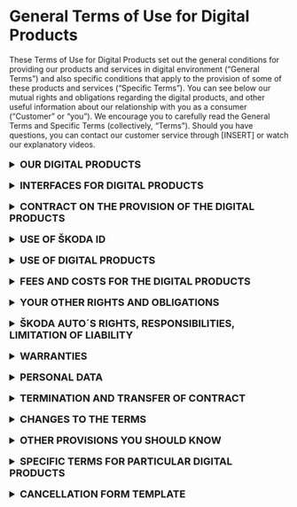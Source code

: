 <h1>General Terms of Use for Digital Products</h1>
	
<div>These Terms of Use for Digital Products set out the general conditions for providing our products and services in digital environment (“General Terms”) and also specific conditions that apply to the provision of some of these products and services (“Specific Terms”). You can see below our mutual rights and obligations regarding the digital products, and other useful information about our relationship with you as a consumer (“Customer” or “you”). We encourage you to carefully read the General Terms and Specific Terms (collectively, “Terms”). Should you have questions, you can contact our customer service through [INSERT] or watch our explanatory videos.</div>
<br>

<details><summary style="font-size: 18px; font-weight: bold">OUR DIGITAL PRODUCTS</summary>
<p style="margin-left: 3vw"> We provide you with products and services in the digital environment. To make these Terms easier to understand, we will use the term “digital products” in this text for our following digital products and services:</p>  
<ul style="margin-left: 5vw"> 
   <li>your digital ŠKODA ID account,</li>
   <li>ŠKODA Digital Connectivity Services (including Smartlink and Car Feedback),</li>
   <li>car configurator on ŠKODA AUTO website.</li>
   <li>[INSERT]</li>
</ul>
<p style="margin-left: 3vw"> Detailed description and specification of the digital products is provided in the section SPECIFIC TERMS FOR PARTICULAR DIGITAL PRODUCTS and also on the website, application or infotainment.
</p>
</details>
<br>
<details><summary style="font-size: 18px; font-weight: bold">INTERFACES FOR DIGITAL PRODUCTS</summary>
<p style="margin-left: 3vw">You can access the digital products through multiple interfaces:</p>
<ul style="margin-left: 5vw">
   <li>internet portals, websites and webpages,</li>
   <li>mobile applications,</li>
   <li>car infotainment systems.</li>
</ul>
<p style="margin-left: 3vw"> For simplicity, we will use the term “interface” in these Terms for all of these interfaces. </p>

<p style="margin-left: 3vw">Whatever interface you choose to use the digital products, the Terms apply to all interfaces, and therefore, you must comply with them. However, the scope of the digital products may differ based on the type of interface, type of your vehicle and the country concerned.</p>

</details>
<br>
<details><summary style="font-size: 18px; font-weight: bold">CONTRACT ON THE PROVISION OF THE DIGITAL PRODUCTS</summary>
<p style="margin-left: 3vw">When accessing digital products, you enter into a contract concluded between you and our company ŠKODA AUTO a.s., ID number 00177041, with its registered seat at tř. Václava Klementa, Mladá Boleslav II, 293 01 Mladá Boleslav, registered in the commercial register maintained by the Municipal Court in Prague, section B, insert 332 (“ŠKODA AUTO” or “us”).  </p>

<p style="margin-left: 3vw">You enter into a contract with ŠKODA AUTO under these Terms. The contract is concluded at the moment you register for your ŠKODA ID.  </p>

<p style="margin-left: 3vw">At the moment you sign up for the digital product, Specific terms related to such digital product provided in the section SPECIFIC TERMS FOR PARTICULAR DIGITAL PRODUCTS also apply.  </p>

<p style="margin-left: 3vw">Note that there may be other instructions you are obliged to follow provided through the interface.  </p>
</details>
<br>



<details><summary style="font-size: 18px; font-weight: bold">USE OF ŠKODA ID</summary>

<p style="margin-left: 3vw">To use the digital products, you need the ŠKODA ID that is your single sign-on identity in the digital world of ŠKODA AUTO. Therefore, you don’t need to register again for each digital product.   </p>

<p style="margin-left: 3vw">The use of the ŠKODA ID is, and will remain, free of charge for you at all times.   </p>

<details> <summary style="margin-left:3vw; font-weight: bold" id="access">How to register for ŠKODA ID?</summary>

<div style="margin-left: 4.5vw">To get your ŠKODA ID, you need a valid email address or – as soon as this registering function is available – optionally a valid mobile telephone number as a username and, where necessary, a password you have created ("login data").</div><br>

<div style="margin-left: 4.5vw">Optionally, you can store further data, e.g., your address or profile picture, in your ŠKODA ID at the time of registration. Storing this data enables other digital products used by you to access this data without you having to enter it again, provided you agree to such use by the respective digital product in each individual case.</div><br>

<div style="margin-left: 4.5vw">All the information needed to use your ŠKODA ID, e.g., how to activate your ŠKODA ID or how to reset your password, will be sent to the email address or telephone number provided by you. At any time, you have the possibility to set another valid email address or telephone number as a username or to change your password via the settings in your ŠKODA ID.</div>
</details>
<br>

<details> <summary style="margin-left:3vw; font-weight: bold" id="access">How to use ŠKODA ID?</summary>

<div style="margin-left: 4.5vw"> As the ŠKODA ID is provided free of charge, you can start using this digital product as soon as your ŠKODA ID registration is complete. This gives you access to your user account, where you can sign up for the digital products. </div><br>

<div style="margin-left: 4.5vw"> You can start using your ŠKODA ID to sign on to digital products. You also have the option to view and remove the link to the digital products connected to your ŠKODA ID. If you remove a link between a digital product and the ŠKODA ID, you can no longer sign onto this digital product with the ŠKODA ID. If you want to use the digital product after you have removed the link, but continue to use your ŠKODA ID, you must sign onto this digital product again with your ŠKODA ID. </div><br>

<div style="margin-left: 4.5vw"> You also have the option to create a new ŠKODA ID to sign into this digital product. Please note: If your ŠKODA ID is used to fulfil existing contractual obligations towards you (e.g., in the case of prepaid services), when disconnecting the digital service, the registration of a new ŠKODA ID is required to continue using such digital product. </div>
</details>
<br>

<details> <summary style="margin-left:3vw; font-weight: bold" id="access"> Is it possible to edit or delete your ŠKODA ID? </summary>

<div style="margin-left: 4.5vw"> You can view, edit and delete the data you have entered at any time via the settings in your ŠKODA ID account. </div><br>

<div style="margin-left: 4.5vw"> You can also delete your ŠKODA ID entirely. As soon as you have deleted your ŠKODA ID, you can no longer use it to sign onto the digital products connected with this ŠKODA ID. If your ŠKODA ID is used for the fulfilment of existing contractual obligations by you (e.g., for payable services), prior cancellation of the digital product, or the registration of a new ŠKODA ID in order to continue to use the digital product, is necessary. In the case of cancellation of the digital product, the deletion of your ŠKODA ID can only be carried out after the end of the duration of the contract for this digital product (if using several digital products, only after the expiry of the longest contract). </div>
</details>
<br>

<details> <summary style="margin-left:3vw; font-weight: bold" id="access"> How to secure your ŠKODA ID? </summary>

<div style="margin-left: 4.5vw"> It is your responsibility to protect your login data for ŠKODA ID from unauthorized access. In particular, the password must be treated with strict confidentiality. We have introduced several requirements for the complexity of your password so that it cannot be easily guessed by third parties. Therefore, first names or surnames and birthdays, in addition to family names, are particularly unsuitable as passwords. The same applies to simplistic numeral combinations (e.g., 12345). </div><br>

<div style="margin-left: 4.5vw"> When using your ŠKODA ID, we strongly recommend that you take the available measures (e.g., device password, graphic pattern etc.) to protect the affected end devices against misuse by unauthorized third parties. </div><br>

<div style="margin-left: 4.5vw"> If the password is disclosed to an unauthorized third party, you must change the password immediately or, if you can no longer log into your ŠKODA ID, you must contact ŠKODA AUTO’s customer service immediately. You are solely responsible for any damage caused to ŠKODA AUTO or third parties as a result of the loss or transfer of login data.</div>
</details>
<br>

<details> <summary style="margin-left:3vw; font-weight: bold" id="access"> Are there any restrictions and obligations when using ŠKODA ID? </summary>

<div style="margin-left: 4.5vw"> You must be at least 16 years of age to use ŠKODA ID. </div><br>

<div style="margin-left: 4.5vw"> ŠKODA ID is non-transferable and you are not entitled to transfer you ŠKODA ID to another person without ŠKODA AUTO’s permission. </div><br>

<div style="margin-left: 4.5vw"> Note that you are subject to certain restrictions and obligations when using ŠKODA ID. See section YOUR RIGHTS AND OBLIGATIONS in these Terms. </div>
</details>
</details>
<br>



<details><summary style="font-size: 18px; font-weight: bold">USE OF DIGITAL PRODUCTS</summary>

<p style="margin-left: 3vw; font-style: italic; font-weight: bold"> How to sign up for the digital products? </p>

<p style="margin-left: 3vw"> You can sing up for the digital products only with your ŠKODA ID. </p>

<p style="margin-left: 3vw; font-style:italic; font-weight: bold"> When can you start using other digital products? </p>

<p style="margin-left: 3vw"> You can start using the digital products that are free of charge as soon as you sign up for the digital product. Other digital products and its functionalities that are chargeable can be used as soon as the relevant fee has been paid in accordance with the Specific Terms. </p>

<p style="margin-left: 3vw; font-style:italic; font-weight: bold"> Are there any restrictions and obligations when using the digital products? </p>

<p style="margin-left: 3vw"> Note that you are subject to certain restrictions and obligations when using the digital product. See section YOUR RIGHTS AND OBLIGATIONS in these Terms. </p>

<p style="margin-left: 3vw"> Some digital products may be subject to Specific Terms related to such digital product provided in the section SPECIFIC TERMS FOR PARTICULAR DIGITAL PRODUCTS. </p>
</details>
<br>



<details><summary style="font-size: 18px; font-weight: bold">FEES AND COSTS FOR THE DIGITAL PRODUCTS</summary>

<p style="margin-left: 3vw; font-style: italic; font-weight: bold"> Are there any fees or costs for the digital products? </p>

<p style="margin-left: 3vw"> The current fees, including all taxes and other costs, for the digital products are available to you through the interface. </p>

<p style="margin-left: 3vw"> ŠKODA AUTO may provide you with a price reduction (discount or a special offer) for the digital product. Specific rules and conditions for applying and using such a price reduction will be set out in the specific offer. </p>

<p style="margin-left: 3vw; font-style: italic; font-weight: bold"> How do you pay for the digital products? </p>

<p style="margin-left: 3vw">You can pay the fees for our digital products through your ŠKODA ID (details about each payment method are available through the interface). The invoice for the digital products will be send to your email. </p>
<p style="margin-left: 3vw">In case you choose the option to be charged periodically, we will charge you on-going fees automatically on a regular basis until you cancel in your ŠKODA ID. Before signing up for the digital product we inform you of the ongoing fees, billing frequency and how to cancel ongoing fees. We email you before each payment is due. </p>
<p style="margin-left: 3vw">In case we cannot charge you the ongoing fees, we are entitled to stop providing you with the respective digital product. Before we do so, we will inform you that the payment is due and the payment hasn’t been successful. </p>
</details>
<br>




<details><summary style="font-size: 18px; font-weight: bold">YOUR OTHER RIGHTS AND OBLIGATIONS</summary>

<p style="margin-left: 3vw; font-style: italic; font-weight: bold">What rights do you have when using the digital products? </p>
<p style="margin-left: 3vw"> You are granted a free, non-exclusive, non-transferable, and non-sublicensable right to use the digital products in their current version in accordance with the provisions of these Terms. </p>
<p style="margin-left: 3vw; font-style: italic; font-weight: bold">What obligations do you have when using the digital products? </p>
<p style="margin-left: 3vw"> You undertake to ensure that the use the digital products does not violate the provisions of these Terms, legal requirements, third party rights or moral standards. This also applies if you grant third parties an access to the digital services. </p>
<p style="margin-left: 3vw"> When using the digital products, copyright, name and trademark rights as well as our other rights of and other third parties’ rights (in particular personal rights) must be observed. You are prohibited from using the interface in violation of these Terms. You must refrain from any misuse of the interface; in particular, you may not integrate parts of the application, website or infotainment in other interfaces, whether private or commercial, or distribute them commercially. </p>
<p style="margin-left: 3vw"> You may use the digital products while only if it will not distract you from what is happening on the road and legal requirements for road traffic are observed. You are aware that while using the digital products you are always obliged to pay attention to driving and bears full responsibility for traffic safety. </p>
<p style="margin-left: 3vw"> If a third party (e.g., your family member or your employee) has access to the interface, you must take suitable measures (e.g. obtain the third party's consent) to ensure that the access to the digital products does not infringe any third party rights. Note that you may get access to information about the third party’s activity and therefore (indirectly) about their personal data (user conduct, last parking position, etc.). </p>
<p style="margin-left: 3vw; font-style: italic; font-weight: bold">What are the consequences if you violate the Terms? </p>
<p style="margin-left: 3vw"> If you violate any of the obligations in these Terms or applicable law, you shall be liable for the reimbursement of all damage suffered by us, and you undertake to release us from any claims of third parties arising from such violations. We can also limit or restrict your access to the digital products in that case. </p>
</details>
<br>





<details><summary style="font-size: 18px; font-weight: bold">ŠKODA AUTO´S RIGHTS, RESPONSIBILITIES, LIMITATION OF LIABILITY</summary>

<p style="margin-left: 3vw; font-style: italic; font-weight: bold">What rights do we have when providing the digital products? </p>
<p style="margin-left: 3vw">Since we are continually refining the digital services, the content and scope of digital product, functions and availability may change in the future to provide you with the best user experience and comfort when using our digital products. Functionalities may be either extended or restricted. You are not entitled to retain a specific scope of function. </p>
<p style="margin-left: 3vw">We also reserve the right to pilot for a limited period of time and/or for specific market(s) and/or for a specific group of customers new features, functions, interfaces or products ("beta testing") related to services without any notice. </p>
<p style="margin-left: 3vw; font-style: italic; font-weight: bold">What are our responsibilities? </p>
<p style="margin-left: 3vw">We are not responsible for: </p>
<ul style="margin-left: 5vw">a)	ensuring that the data, content and information provided by third parties for the digital products are up to date, correct, complete and/or of good quality. We will not check or modify such data, content and information.</ul>
<ul style="margin-left: 5vw">b)	any damage incurred if you have selected an unsuitable password or have not kept the password safe in violation of the Terms, or any damage or losses caused by a third party to whom you have granted access to the digital products.</ul>
<ul style="margin-left: 5vw">c)	any damage incurred as a result of improper or incorrect use of the digital products. This applies particularly if you are driving and are distracted from the traffic situation while driving as a result of using the digital services and this leads to an accident.</ul>
<ul style="margin-left: 5vw">d)	any damage incurred because the display of warnings and error messages in the "Vehicle Health Report" differ from the actual display in the vehicle.</ul>
<p style="margin-left: 3vw; font-style: italic; font-weight: bold">Is our liability for damages limited? </p>
<p style="margin-left: 3vw">Even though we both are obliged to prevent damage caused to the other party, such damage may occur. In this case, note that there are certain situations where we cannot be liable for damages caused to you. </p>
<p style="margin-left: 3vw">We are liable according to legal requirements for damage to life, body or health, which results from a culpable breach of obligation on our part. We are also liable for intent and gross negligence in accordance with the digital product liability legislation and for warranties or assurances expressly granted by us. </p>
<p style="margin-left: 3vw">We may otherwise be held liable for simple negligence only in relation to paid digital products and only in the event of a violation of essential contractual obligations, i.e., such obligations whose fulfilment is essential for the due and proper fulfilment of the contract of use, and upon which the user may reasonably rely. In these cases, claims for compensation will be limited in sum to providing compensation for foreseeable, direct damages that typically arise due to the nature of the contract. We do not assume liability for incidental damages (including loss of profit). </p>
<p style="margin-left: 3vw">Furthermore, we are liable in accordance with the following provisions: </p>
<ul style="margin-left: 5vw">a)	If legal requirements call for us to pay for damages caused as a result of slight negligence, we will only be liable to a limited extent: it shall only be liable if it has breached one of its essential contractual obligations. This liability shall also be limited to damages which are foreseeable and typical at the time the contract is concluded.</ul>
<ul style="margin-left: 5vw">b)	Independent of culpability on the part of ŠKODA AUTO, possible liability due to fraudulent concealment of a fault, due to the assumption of a warranty or in accordance with product liability law remains unaffected. </ul>
<ul style="margin-left: 5vw">c)	Personal liability of our legal representatives, vicarious agents and employees for damage caused by them through ordinary negligence is excluded. For damage and losses caused by said persons through gross negligence, with the exception of the legal representatives and managers, the limitations of liability in this section governing such situations for ŠKODA AUTO apply.</ul>
</details>
<br>




<details><summary style="font-size: 18px; font-weight: bold">WARRANTIES</summary>

<p style="margin-left: 3vw; font-style: italic; font-weight: bold">Are there any warranties with regard to the digital products? </p>

<p style="margin-left: 3vw">We shall endeavor to operate our digital products smoothly. However, note, that we cannot guarantee fault-free operation of our digital services at all times and we give no warranty or guarantee as to the functionalities of the digital products. </p>
<p style="margin-left: 3vw">Notwithstanding the abovementioned, you have the right to claim a defective performance of the digital products or a defective invoice for the digital products. In this case, fill a claim trough the interface (website or application) or email us on [INSERT]. We shall inform you that we have received your claim. Your warranty claim shall be handled in 30 days as of the moment you fill the claim. </p>
<p style="margin-left: 3vw; font-style: italic; font-weight: bold">What rights do you have in case of a defective performance? </p>
<p style="margin-left: 3vw">In case your claim was rightful and the digital product has a defect, you have certain rights from defective performance. We can provide you a discount from the price of a defective digital product or provide you with non-defective digital product. We can also provide you with digital product free of charge for a certain period of time. In case of a material breach of a contract from our side, you can withdraw from the contract. If the invoice has a defect, we will provide you with a new invoice. </p>
</details>
<br>


<details><summary style="font-size: 18px; font-weight: bold">PERSONAL DATA</summary>
<p style="margin-left: 3vw; font-style: italic; font-weight: bold">How we use your personal data? </p>
<p style="margin-left: 3vw"> If you want to know more on how we collect and use your personal data, you can learn more in our <u>Privacy Notice</u> or <u>Privacy Policy </u> </p>
<p style="margin-left: 3vw"> You agree that ŠKODA AUTO owns all rights, in particular rights of use, to any other data, in particular technical data which either have no personal reference or which have had their personal reference removed (anonymized data). </p>
</details>
<br>


<details><summary style="font-size: 18px; font-weight: bold">TERMINATION AND TRANSFER OF CONTRACT</summary>
<p style="margin-left: 3vw; font-style: italic; font-weight: bold">Under what circumstances can you terminate the contract? </p>
<p style="margin-left: 3vw">You can delete your ŠKODA ID user account (or terminate any other digital product that is provided free of charge) and terminate the contract or the provision of each digital product at any time. Note that if ŠKODA ID, or any other free of charge digital product is connected to any other digital product that has been pre-paid for a certain period of time, the contract terminates at the moment the pre-paid period for the digital product ends. You are not entitled to any reimbursement of fees or costs associated with the digital product in case you terminate the contract according to this paragraph. </p>
<p style="margin-left: 3vw">In case of the digital products that are subject to one-time fee, we stop providing you with them once a term that the digital products have been prepaid for ends. In case of digital products that are subject to ongoing fees, we stop providing you with such digital products once you terminate the ongoing payments and the term the digital products have been prepaid for ends. </p>
<p style="margin-left: 3vw; font-style: italic; font-weight: bold">Under what circumstances can you cancel the contract? </p>
<p style="margin-left: 3vw">You have the right to cancel the contract or using of specific digital product within 14 days as soon as you sing up for the digital product that is not provided free of charge. You expressly request that we start providing this digital product before the period of 14 day expires. </p>
<p style="margin-left: 3vw">In order to exercise your right of cancellation within the cancellation period, you must send your notification prior to expiry of the cancellation period. If you want to cancel the contract, please complete the Cancellation form. </p>
<p style="margin-left: 3vw">Note that if you withdraw from the contract within 14 days, you shall pay a part of the agreed fee for the digital product proportional to the performance provided until the time of withdrawal from contract. In order to exercise your right of cancellation within the cancellation period, you must send your notification prior to expiry of the cancellation period. </p>
<p style="margin-left: 3vw">However, you are not allowed to cancel contract or the provision of specific digital product according to previous paragraph due to unavailability, inaccuracy or lack of support for services, functions, interfaces or products in beta testing. </p>
<p style="margin-left: 3vw; font-style: italic; font-weight: bold">Under what circumstances can we terminate the contract? </p>
<p style="margin-left: 3vw">We can delete your ŠKODA ID user account and terminate the contract or the provision of specific digital product at any time by declaring this to you (in writing, by email or SMS), subject to a cancellation notice period of 6 weeks. If ŠKODA ID is absolutely essential for use of another digital product, that is not free of charge, connected with it, the cancellation will become effective, at the earliest, at the time at which the obligation to provide this digital product ends, i.e., at the time your pre-paid period for such digital product ends.  </p>
<p style="margin-left: 3vw">We can also terminate the contract or the provision of specific digital product with immediate effect in case you violate the Terms or applicable law when using the digital products. Note that in this case, you are not entitled to reimbursement the digital products that have been already paid. </p>
<p style="margin-left: 3vw; font-style: italic; font-weight: bold">Under what circumstances can we transfer the contract? </p>
<p style="margin-left: 3vw">ŠKODA AUTO reserves the right to transfer the contract regarding the use of digital products (without changing the contractual provisions in any other respect) to another company within the ŠKODA AUTO. You already provide ŠKODA AUTO with you consent for this purpose. In such case, ŠKODA AUTO will notify you in writing and in good time. </p>
</details>
<br>


<details><summary style="font-size: 18px; font-weight: bold">CHANGES TO THE TERMS</summary>
<p style="margin-left: 3vw">We reserve the right to make changes to the Terms without providing reason to you and only with future effect. We will inform you about such changes after logging into your ŠKODA ID. </p>
<p style="margin-left: 3vw">In case of substantial changes to the Terms, you will be entitled to terminate the contract without providing any reason. In relation to substantial changes of Specific terms relating to specific digital product you will be entitled to terminate provision of such digital product without providing any reason. You are entitled to reimbursement of fee associated with the digital product in case you terminate the contract or the provision of specific digital product according to this paragraph and the contract or the provision of specific digital product ends before your pre-paid period for a specific digital product. In this case, we shall refund the fee in the amount corresponding to the fee for a digital product that is pre-paid but will not be provided due to the termination of the contract or the termination of the provision of the digital product. </p>
</details>
<br>




<details><summary style="font-size: 18px; font-weight: bold">OTHER PROVISIONS YOU SHOULD KNOW</summary>
<p style="margin-left: 3vw">The vehicle itself and its equipment are governed exclusively by the terms and conditions in the vehicle order (purchase, leasing or rental contract). </p>
<p style="margin-left: 3vw">If you are a consumer, ŠKODA AUTO is only able to take legal action against you before the court responsible for your domicile or normal place of residence. You are able to take legal action against ŠKODA AUTO at the court responsible for our domicile or normal place of residence and at any legally approved place of jurisdiction. </p>

<p style="margin-left: 3vw">In accordance with the provisions of Regulation (EU) No 524/2014 of the European Parliament and of the Council of 21 May 2013 ("the Regulation"), you are entitled to use the out-of-court resolution of disputes concerning contractual obligations arising from contract on the digital product concluded between the Customer resident in the EU and ŠKODA AUTO established in the EU through the intervention of an ADR entity listed in accordance with Article 20 (2) of Directive 2013/11/EU and using the platform for Online Dispute Resolution. This platform is available under <a href="https://ec.europa.eu/consumers/odr/main/event=main.adr.show2">https://ec.europa.eu/consumers/odr/main/?event=main.adr.show2</a>.</p> 

<p style="margin-left: 3vw">If your domicile or normal place of residence is in the Czech Republic, the Czech Trade Inspection Authority (“CTIA”) has jurisdiction over the out-of-court resolution of disputes concerning contractual obligations arising from contract on the digital product. You can contact CTIA via its website www.coi.cz or adr.coi.cz. </p>
<p style="margin-left: 3vw">If the Customer is a legal entity, the sole place of jurisdiction for all claims resulting from and relating to the contract regarding the use of the digital products and in relation to it is the general court with jurisdiction in the area in which ŠKODA AUTO has its seat. </p>
<p style="margin-left: 3vw">For any disputes resulting from or in relation to the digital products and these Terms, the law of the Czech Republic shall apply exclusively; application of the United Nations Convention on Contracts for the International Sale of Goods (CISG) shall be excluded. </p>
<p style="margin-left: 3vw">Notwithstanding this provision, if the Customer is a consumer, the law of the country that is more favorable for the customer and in which the consumer's domicile or normal place of residence was located when the contract was concluded shall apply. </p>
<p style="margin-left: 3vw">Notwithstanding this provision, where the Customer is a consumer, the law of the country in which the consumer's domicile or normal place of residence was located when the contract was concluded shall apply if this is more favorable to the consumer. </p>
<p style="margin-left: 3vw">If any of the individual provisions of these Terms are or become invalid, the validity of the remaining provisions will not be affected. The invalid provisions will be replaced by provisions coming as close as possible to the commercial purpose of the original provisions and preserving the interests of both parties. </p>
</details>
<br>



<details><summary style="font-size: 18px; font-weight: bold">SPECIFIC TERMS FOR PARTICULAR DIGITAL PRODUCTS</summary>
<p style="margin-left: 3vw">Below you can see description of some of our digital products. Some of them are subject to specific conditions set out below.</p>
<p style="margin-left: 3vw; font-weight: bold">Smartlink </p>
<p style="margin-left: 3vw">Smartlink enables you to access to a wide range of services or features descripted below. You can easily verify the vehicle status and get up-to-date information including current driving data, inclusive statistics (both in retrospect and in real time), journey log or trip planning. In order to use the digital product, you must be equipped with Smarlink or Smarlink+ system. For more information please refer to owner's manual or ask your ŠKODA AUTOPartner. </p>
<p style="margin-left: 3vw; font-style: italic; font-weight: bold">Vehicle Status</p>
<p style="margin-left: 3vw">Using the "Vehicle Status" service, you can check the condition of your vehicle concerning mileage, fuel range and maintenance interval. The service enables only to read and display the current information about the vehicle condition. </p>
<p style="margin-left: 3vw; font-style: italic; font-weight: bold">Vehicle Health Report</p>
<p style="margin-left: 3vw">The "Vehicle Health Report" informs you about the current condition of the vehicle. You can visualize current vehicle alerts and/or any service needs and administer them (e.g., by printing or archiving). Once your mobile device is connected to the vehicle, it transmits the current condition data and displays it. </p>
<p style="margin-left: 3vw; font-style: italic; font-weight: bold">Trip Statistics & Logbook (if available) </p>
<p style="margin-left: 3vw">The "Trip Statistics & Logbook" service allow you to track all your trips, with simple switching between business and private travel inclusive all available details and route information. Logbook can be exported. </p>
<p style="margin-left: 3vw; font-style: italic; font-weight: bold">Service Partner</p>
<p style="margin-left: 3vw">Through "Service Partner" you can find and choose your preferred ŠKODA service partner in an easier way. </p>
<p style="margin-left: 3vw"> [INSERT] </p>
</details>
<br>


<details><summary style="font-size: 18px; font-weight: bold">CANCELLATION FORM TEMPLATE</summary>
<p style="margin-left: 3vw">If you want to cancel the contract or the provision of digital product, please complete this form and send it to the Customer service through [INSERT]. </p>

<p style="margin-left: 3vw">I/we(*) as a natural person (consumer) hereby cancel the contract for purchase of digital service _________________________ (with the exception of emergency call services)</p>
<p style="margin-left: 3vw">for the Vehicle with VIN (Vehicle Identification Number) (**):</p>
<p style="margin-left: 3vw">_______________________________________</p>
<p style="margin-left: 3vw">Customer's name: </p>
<p style="margin-left: 3vw">_______________________________________</p>
<p style="margin-left: 3vw">Customer's number (***):</p>
<p style="margin-left: 3vw">_______________________________________</p>
<p style="margin-left: 3vw">Customer's e-mail address stated in the ŠKODA user profile (***):</p>
<p style="margin-left: 3vw">_______________________________________</p>
<p style="margin-left: 3vw">Customer's address: </p>
<p style="margin-left: 3vw">_______________________________________</p>
<p style="margin-left: 3vw">Customer's signature (only if a hard copy is sent): </p>
<p style="margin-left: 3vw">_______________________________________</p>
<p style="margin-left: 3vw">Reason for cancellation: </p>
<p style="margin-left: 3vw">_______________________________________</p>
<p style="margin-left: 3vw">Date: </p>
<p style="margin-left: 3vw">____________________</p>
<p style="margin-left: 3vw"> (*) Delete as applicable.</p>
<p style="margin-left: 3vw"> (**) You can find the VIN on the bottom edge of the windscreen and in the Vehicle registration documents. .</p>
<p style="margin-left: 3vw"> (***) Available on ŠKODA Connect Portal, User profile. .</p>
</details>

